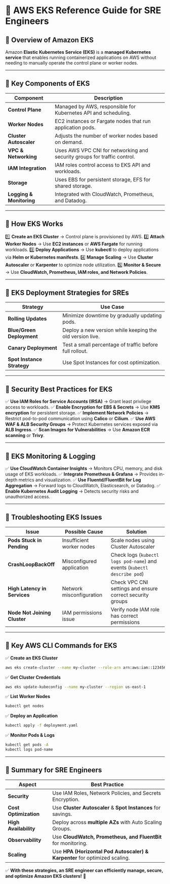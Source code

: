 # 📌 AWS EKS Reference Guide for SRE Engineers

## **🔹 Overview of Amazon EKS**
Amazon **Elastic Kubernetes Service (EKS)** is a **managed Kubernetes service** that enables running containerized applications on AWS without needing to manually operate the control plane or worker nodes.

---

## **🔹 Key Components of EKS**
| **Component** | **Description** |
|--------------|----------------|
| **Control Plane** | Managed by AWS, responsible for Kubernetes API and scheduling. |
| **Worker Nodes** | EC2 instances or Fargate nodes that run application pods. |
| **Cluster Autoscaler** | Adjusts the number of worker nodes based on demand. |
| **VPC & Networking** | Uses AWS VPC CNI for networking and security groups for traffic control. |
| **IAM Integration** | IAM roles control access to EKS API and workloads. |
| **Storage** | Uses EBS for persistent storage, EFS for shared storage. |
| **Logging & Monitoring** | Integrated with CloudWatch, Prometheus, and Datadog. |

---

## **🔹 How EKS Works**
1️⃣ **Create an EKS Cluster** → Control plane is provisioned by AWS.
2️⃣ **Attach Worker Nodes** → Use **EC2 instances** or **AWS Fargate** for running workloads.
3️⃣ **Deploy Applications** → Use **kubectl** to deploy applications via **Helm or Kubernetes manifests**.
4️⃣ **Manage Scaling** → Use **Cluster Autoscaler** or **Karpenter** to optimize node utilization.
5️⃣ **Monitor & Secure** → Use **CloudWatch, Prometheus, IAM roles, and Network Policies**.

---

## **🔹 EKS Deployment Strategies for SREs**
| **Strategy** | **Use Case** |
|-------------|-------------|
| **Rolling Updates** | Minimize downtime by gradually updating pods. |
| **Blue/Green Deployment** | Deploy a new version while keeping the old version live. |
| **Canary Deployment** | Test a small percentage of traffic before full rollout. |
| **Spot Instance Strategy** | Use Spot Instances for cost optimization. |

---

## **🔹 Security Best Practices for EKS**
✅ **Use IAM Roles for Service Accounts (IRSA)** → Grant least privilege access to workloads.
✅ **Enable Encryption for EBS & Secrets** → Use **KMS encryption** for persistent storage.
✅ **Implement Network Policies** → Restrict pod-to-pod communication using **Calico** or **Cilium**.
✅ **Use AWS WAF & ALB Security Groups** → Protect Kubernetes services exposed via **ALB Ingress**.
✅ **Scan Images for Vulnerabilities** → Use **Amazon ECR scanning** or **Trivy**.

---

## **🔹 EKS Monitoring & Logging**
✅ **Use CloudWatch Container Insights** → Monitors CPU, memory, and disk usage of EKS workloads.
✅ **Integrate Prometheus & Grafana** → Provides in-depth metrics and visualization.
✅ **Use Fluentd/FluentBit for Log Aggregation** → Forward logs to CloudWatch, Elasticsearch, or Datadog.
✅ **Enable Kubernetes Audit Logging** → Detects security risks and unauthorized access.

---

## **🔹 Troubleshooting EKS Issues**
| **Issue** | **Possible Cause** | **Solution** |
|----------|-----------------|------------|
| **Pods Stuck in Pending** | Insufficient worker nodes | Scale nodes using Cluster Autoscaler |
| **CrashLoopBackOff** | Misconfigured application | Check logs (`kubectl logs pod-name`) and events (`kubectl describe pod`) |
| **High Latency in Services** | Network misconfiguration | Check VPC CNI settings and ensure correct security groups |
| **Node Not Joining Cluster** | IAM permissions issue | Verify node IAM role has correct permissions |

---

## **🔹 Key AWS CLI Commands for EKS**
✅ **Create an EKS Cluster**
```bash
aws eks create-cluster --name my-cluster --role-arn arn:aws:iam::123456789012:role/EKSRole --resources-vpc-config subnetIds=subnet-123,subnet-456,securityGroupIds=sg-789
```
✅ **Get Cluster Credentials**
```bash
aws eks update-kubeconfig --name my-cluster --region us-east-1
```
✅ **List Worker Nodes**
```bash
kubectl get nodes
```
✅ **Deploy an Application**
```bash
kubectl apply -f deployment.yaml
```
✅ **Monitor Pods & Logs**
```bash
kubectl get pods -A
kubectl logs pod-name
```

---

## **🚀 Summary for SRE Engineers**
| **Aspect** | **Best Practice** |
|-----------|------------------|
| **Security** | Use IAM Roles, Network Policies, and Secrets Encryption. |
| **Cost Optimization** | Use **Cluster Autoscaler** & **Spot Instances** for savings. |
| **High Availability** | Deploy across **multiple AZs** with Auto Scaling Groups. |
| **Observability** | Use **CloudWatch, Prometheus, and FluentBit** for monitoring. |
| **Scaling** | Use **HPA (Horizontal Pod Autoscaler) & Karpenter** for optimized scaling. |

✅ **With these strategies, an SRE engineer can efficiently manage, secure, and optimize Amazon EKS clusters!** 🚀
